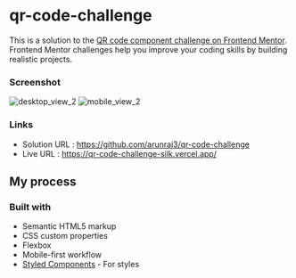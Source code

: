 # qr-code-challenge

This is a solution to the [QR code component challenge on Frontend Mentor](https://www.frontendmentor.io/challenges/qr-code-component-iux_sIO_H). Frontend Mentor challenges help you improve your coding skills by building realistic projects. 


### Screenshot
![desktop_view_2](https://user-images.githubusercontent.com/85189923/225420951-2766b66c-3b87-45cb-a981-bdb8281273e7.png)
![mobile_view_2](https://user-images.githubusercontent.com/85189923/225420969-7f4fecf3-64a1-44c5-8180-d4643e6b8656.png)



### Links

- Solution URL : https://github.com/arunraj3/qr-code-challenge
- Live URL : https://qr-code-challenge-silk.vercel.app/

## My process

### Built with

- Semantic HTML5 markup
- CSS custom properties
- Flexbox
- Mobile-first workflow
- [Styled Components](https://styled-components.com/) - For styles

